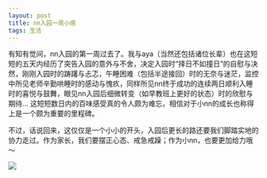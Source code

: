```yaml
---
layout: post
title: nn入园一周小感
tags: 生活
---
```


有知有觉间，nn入园的第一周过去了。我与aya（当然还包括诸位长辈）也在这短短的五天内经历了突告入园的意外与不舍，决定入园时“择日不如撞日”的自慰与决然，刚刚入园时的踌躇与忐忑，午睡困难（包括半途接回）时的无奈与迷茫，监控中所见老师辛勤哄睡时的感动与愧疚，同样所见nn终于成功的连续两日顺利入睡时的喜悦与鼓舞，眼见nn入园后细微转变（如早教班上更好的状态）时的欣慰与期待… 这短短数日内的百味感受真的令人颇为难忘，相信对于小nn的成长也称得上是一个颇为重要的里程碑。

不过，话说回来，这仅仅是一个小小的开头，入园后更长的路还要我们脚踏实地的协力走过。作为家长，我们要摆正心态、戒急戒躁；作为小nn，也要更加给力哦～

![](http://ohfv138uq.bkt.clouddn.com/ruyuan.jpg-700)



